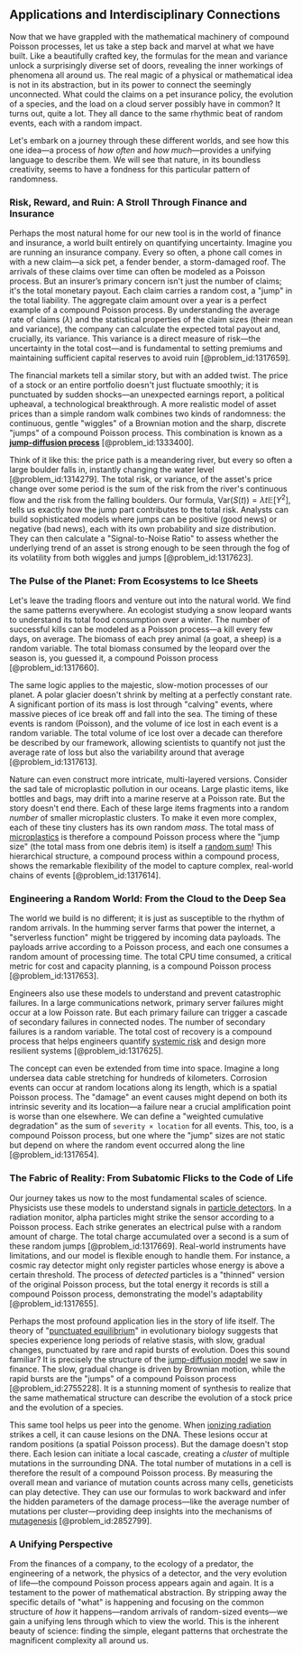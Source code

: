 ## Applications and Interdisciplinary Connections

Now that we have grappled with the mathematical machinery of compound Poisson processes, let us take a step back and marvel at what we have built. Like a beautifully crafted key, the formulas for the mean and variance unlock a surprisingly diverse set of doors, revealing the inner workings of phenomena all around us. The real magic of a physical or mathematical idea is not in its abstraction, but in its power to connect the seemingly unconnected. What could the claims on a pet insurance policy, the evolution of a species, and the load on a cloud server possibly have in common? It turns out, quite a lot. They all dance to the same rhythmic beat of random events, each with a random impact.

Let's embark on a journey through these different worlds, and see how this one idea—a process of *how often* and *how much*—provides a unifying language to describe them. We will see that nature, in its boundless creativity, seems to have a fondness for this particular pattern of randomness.

### Risk, Reward, and Ruin: A Stroll Through Finance and Insurance

Perhaps the most natural home for our new tool is in the world of finance and insurance, a world built entirely on quantifying uncertainty. Imagine you are running an insurance company. Every so often, a phone call comes in with a new claim—a sick pet, a fender bender, a storm-damaged roof. The arrivals of these claims over time can often be modeled as a Poisson process. But an insurer’s primary concern isn't just the number of claims; it's the total monetary payout. Each claim carries a random cost, a "jump" in the total liability. The aggregate claim amount over a year is a perfect example of a compound Poisson process. By understanding the average rate of claims ($\lambda$) and the statistical properties of the claim sizes (their mean and variance), the company can calculate the expected total payout and, crucially, its variance. This variance is a direct measure of risk—the uncertainty in the total cost—and is fundamental to setting premiums and maintaining sufficient capital reserves to avoid ruin [@problem_id:1317659].

The financial markets tell a similar story, but with an added twist. The price of a stock or an entire portfolio doesn't just fluctuate smoothly; it is punctuated by sudden shocks—an unexpected earnings report, a political upheaval, a technological breakthrough. A more realistic model of asset prices than a simple random walk combines two kinds of randomness: the continuous, gentle "wiggles" of a Brownian motion and the sharp, discrete "jumps" of a compound Poisson process. This combination is known as a **[jump-diffusion process](@article_id:147407)** [@problem_id:1333400].

Think of it like this: the price path is a meandering river, but every so often a large boulder falls in, instantly changing the water level [@problem_id:1314279]. The total risk, or variance, of the asset's price change over some period is the sum of the risk from the river's continuous flow and the risk from the falling boulders. Our formula, $\text{Var}(S(t)) = \lambda t \mathbb{E}[Y^2]$, tells us exactly how the jump part contributes to the total risk. Analysts can build sophisticated models where jumps can be positive (good news) or negative (bad news), each with its own probability and size distribution. They can then calculate a "Signal-to-Noise Ratio" to assess whether the underlying trend of an asset is strong enough to be seen through the fog of its volatility from both wiggles and jumps [@problem_id:1317623].

### The Pulse of the Planet: From Ecosystems to Ice Sheets

Let's leave the trading floors and venture out into the natural world. We find the same patterns everywhere. An ecologist studying a snow leopard wants to understand its total food consumption over a winter. The number of successful kills can be modeled as a Poisson process—a kill every few days, on average. The biomass of each prey animal (a goat, a sheep) is a random variable. The total biomass consumed by the leopard over the season is, you guessed it, a compound Poisson process [@problem_id:1317660].

The same logic applies to the majestic, slow-motion processes of our planet. A polar glacier doesn't shrink by melting at a perfectly constant rate. A significant portion of its mass is lost through "calving" events, where massive pieces of ice break off and fall into the sea. The timing of these events is random (Poisson), and the volume of ice lost in each event is a random variable. The total volume of ice lost over a decade can therefore be described by our framework, allowing scientists to quantify not just the average rate of loss but also the variability around that average [@problem_id:1317613].

Nature can even construct more intricate, multi-layered versions. Consider the sad tale of microplastic pollution in our oceans. Large plastic items, like bottles and bags, may drift into a marine reserve at a Poisson rate. But the story doesn't end there. Each of these large items fragments into a random *number* of smaller microplastic clusters. To make it even more complex, each of these tiny clusters has its own random *mass*. The total mass of [microplastics](@article_id:202376) is therefore a compound Poisson process where the "jump size" (the total mass from one debris item) is itself a [random sum](@article_id:269175)! This hierarchical structure, a compound process within a compound process, shows the remarkable flexibility of the model to capture complex, real-world chains of events [@problem_id:1317614].

### Engineering a Random World: From the Cloud to the Deep Sea

The world we build is no different; it is just as susceptible to the rhythm of random arrivals. In the humming server farms that power the internet, a "serverless function" might be triggered by incoming data payloads. The payloads arrive according to a Poisson process, and each one consumes a random amount of processing time. The total CPU time consumed, a critical metric for cost and capacity planning, is a compound Poisson process [@problem_id:1317653].

Engineers also use these models to understand and prevent catastrophic failures. In a large communications network, primary server failures might occur at a low Poisson rate. But each primary failure can trigger a cascade of secondary failures in connected nodes. The number of secondary failures is a random variable. The total cost of recovery is a compound process that helps engineers quantify [systemic risk](@article_id:136203) and design more resilient systems [@problem_id:1317625].

The concept can even be extended from time into space. Imagine a long undersea data cable stretching for hundreds of kilometers. Corrosion events can occur at random locations along its length, which is a spatial Poisson process. The "damage" an event causes might depend on both its intrinsic severity and its location—a failure near a crucial amplification point is worse than one elsewhere. We can define a "weighted cumulative degradation" as the sum of `severity × location` for all events. This, too, is a compound Poisson process, but one where the "jump" sizes are not static but depend on where the random event occurred along the line [@problem_id:1317654].

### The Fabric of Reality: From Subatomic Flicks to the Code of Life

Our journey takes us now to the most fundamental scales of science. Physicists use these models to understand signals in [particle detectors](@article_id:272720). In a radiation monitor, alpha particles might strike the sensor according to a Poisson process. Each strike generates an electrical pulse with a random amount of charge. The total charge accumulated over a second is a sum of these random jumps [@problem_id:1317669]. Real-world instruments have limitations, and our model is flexible enough to handle them. For instance, a cosmic ray detector might only register particles whose energy is above a certain threshold. The process of *detected* particles is a "thinned" version of the original Poisson process, but the total energy it records is still a compound Poisson process, demonstrating the model's adaptability [@problem_id:1317655].

Perhaps the most profound application lies in the story of life itself. The theory of "[punctuated equilibrium](@article_id:147244)" in evolutionary biology suggests that species experience long periods of relative stasis, with slow, gradual changes, punctuated by rare and rapid bursts of evolution. Does this sound familiar? It is precisely the structure of the [jump-diffusion model](@article_id:139810) we saw in finance. The slow, gradual change is driven by Brownian motion, while the rapid bursts are the "jumps" of a compound Poisson process [@problem_id:2755228]. It is a stunning moment of synthesis to realize that the same mathematical structure can describe the evolution of a stock price and the evolution of a species.

This same tool helps us peer into the genome. When [ionizing radiation](@article_id:148649) strikes a cell, it can cause lesions on the DNA. These lesions occur at random positions (a spatial Poisson process). But the damage doesn't stop there. Each lesion can initiate a local cascade, creating a *cluster* of multiple mutations in the surrounding DNA. The total number of mutations in a cell is therefore the result of a compound Poisson process. By measuring the overall mean and variance of mutation counts across many cells, geneticists can play detective. They can use our formulas to work backward and infer the hidden parameters of the damage process—like the average number of mutations per cluster—providing deep insights into the mechanisms of [mutagenesis](@article_id:273347) [@problem_id:2852799].

### A Unifying Perspective

From the finances of a company, to the ecology of a predator, the engineering of a network, the physics of a detector, and the very evolution of life—the compound Poisson process appears again and again. It is a testament to the power of mathematical abstraction. By stripping away the specific details of "what" is happening and focusing on the common structure of *how* it happens—random arrivals of random-sized events—we gain a unifying lens through which to view the world. This is the inherent beauty of science: finding the simple, elegant patterns that orchestrate the magnificent complexity all around us.